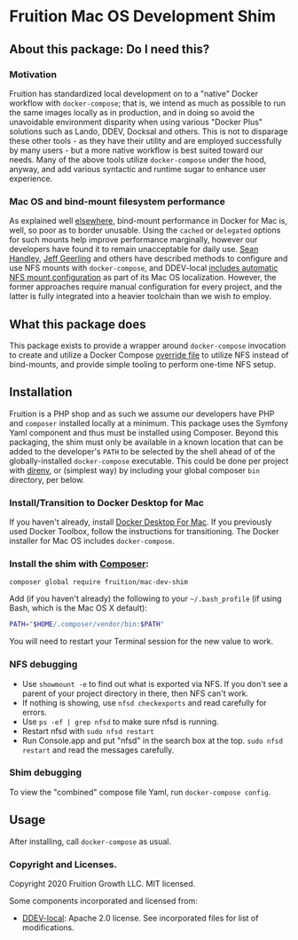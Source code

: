# Fruition Mac OS Development Shim

## About this package: Do I need this?

### Motivation

Fruition has standardized local development on to a "native" Docker workflow with `docker-compose`; that is, we intend
as much as possible to run the same images locally as in production, and in doing so avoid the unavoidable environment
disparity when using various "Docker Plus" solutions such as Lando, DDEV, Docksal and others. This is not to disparage
these other tools - as they have their utility and are employed successfully by many users - but a more native workflow
is best suited toward our needs. Many of the above tools utilize `docker-compose` under the hood, anyway, and add
various syntactic and runtime sugar to enhance user experience.

### Mac OS and bind-mount filesystem performance

As explained well [elsewhere](https://docs.docker.com/docker-for-mac/osxfs-caching/), bind-mount performance in Docker
for Mac is, well, so poor as to border unusable. Using the `cached` or `delegated` options for such mounts help improve
performance marginally, however our developers have found it to remain unacceptable for daily use.
[Sean Handley](https://medium.com/@sean.handley/how-to-set-up-docker-for-mac-with-native-nfs-145151458adc),
[Jeff Geerling](https://www.jeffgeerling.com/blog/2020/revisiting-docker-macs-performance-nfs-volumes) and others have
described methods to configure and use NFS mounts with `docker-compose`, and DDEV-local
[includes automatic NFS mount configuration](https://github.com/drud/ddev/pull/1871/files) as part of its Mac OS
localization. However, the former approaches require manual configuration for every project, and the latter is fully
integrated into a heavier toolchain than we wish to employ.

## What this package does

This package exists to provide a wrapper around `docker-compose` invocation to create and utilize a Docker Compose
[override file](https://docs.docker.com/compose/extends/#understanding-multiple-compose-files) to utilize NFS instead
of bind-mounts, and provide simple tooling to perform one-time NFS setup.

## Installation

Fruition is a PHP shop and as such we assume our developers have PHP and `composer` installed locally at a minimum.
This package uses the Symfony Yaml component and thus must be installed using Composer. Beyond this packaging,
the shim must only be available in a known location that can be added to the developer's `PATH` to be selected by the
shell ahead of of the globally-installed `docker-compose` executable. This could be done per project with
[direnv](https://direnv.net/), or (simplest way) by including your global composer `bin` directory, per below.

### Install/Transition to Docker Desktop for Mac

If you haven't already, install [Docker Desktop For Mac](https://docs.docker.com/docker-for-mac/install/). If you
previously used Docker Toolbox, follow the instructions for transitioning. The Docker installer for Mac OS includes
`docker-compose`.

### Install the shim with [Composer](https://getcomposer.org):

```
composer global require fruition/mac-dev-shim
```

Add (if you haven't already) the following to your `~/.bash_profile` (if using Bash, which is the Mac OS X default):

```bash
PATH="$HOME/.composer/vendor/bin:$PATH"
```

You will need to restart your Terminal session for the new value to work.

### NFS debugging

* Use `showmount -e` to find out what is exported via NFS. If you don't see a parent of your project directory in there,
    then NFS can't work.
* If nothing is showing, use `nfsd checkexports` and read carefully for errors.
* Use `ps -ef | grep nfsd` to make sure nfsd is running.
* Restart nfsd with `sudo nfsd restart`
* Run Console.app and put "nfsd" in the search box at the top. `sudo nfsd restart` and read the messages carefully.

### Shim debugging

To view the "combined" compose file Yaml, run `docker-compose config`.

## Usage

After installing, call `docker-compose` as usual.

### Copyright and Licenses.

Copyright 2020 Fruition Growth LLC. MIT licensed.

Some components incorporated and licensed from:

* [DDEV-local](https://github.com/drud/ddev): Apache 2.0 license. See incorporated files for list of modifications.

